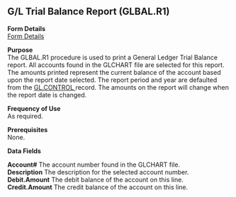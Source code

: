 ##  G/L Trial Balance Report (GLBAL.R1)

<PageHeader />

**Form Details**  
[ Form Details ](GLBAL-R1-1/README.md)   

**Purpose**  
The GLBAL.R1 procedure is used to print a General Ledger Trial Balance report. All accounts found in the GLCHART file are selected for this report. The amounts printed represent the current balance of the account based upon the report date selected. The report period and year are defaulted from the [ GL.CONTROL ](../../GL-ENTRY/GL-CONTROL/README.md) record. The amounts on the report will change when the report date is changed. 

**Frequency of Use**  
As required.

**Prerequisites**  
None.

**Data Fields**

**Account#** The account number found in the GLCHART file.  
**Description** The description for the selected account number.  
**Debit.Amount** The debit balance of the account on this line.  
**Credit.Amount** The credit balance of the account on this line.  
  
<badge text= "Version 8.10.57" vertical="middle" />

<PageFooter />